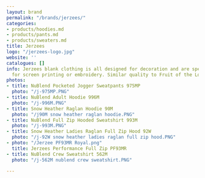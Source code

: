 ```yaml
---
layout: brand
permalink: "/brands/jerzees/"
categories:
- products/hoodies.md
- products/pants.md
- products/sweaters.md
title: Jerzees
logo: "/jerzees-logo.jpg"
website: ''
catalogues: []
info: Jerzees blank clothing is all designed for decoration and are specifically suited
  for screen printing or embroidery. Similar quality to Fruit of the Loom or Gildan.
photos:
- title: NuBlend Pocketed Jogger Sweatpants 975MP
  photo: "/j-975MP.PNG"
- title: NuBlend Adult Hoodie 996M
  photo: "/j-996M.PNG"
- title: Snow Heather Raglan Hoodie 90M
  photo: "/j90M snow heather raglan hoodie.PNG"
- title: NuBlend Full Zip Hooded Sweatshirt 993M
  photo: "/j-993M.PNG"
- title: Snow Heather Ladies Raglan Full Zip Hood 92W
  photo: "/j-92W snow heather ladies raglan full zip hood.PNG"
- photo: "/Jerzee PF93MR Royal.png"
  title: Jerzees Performance Full Zip PF93MR
- title: NuBlend Crew Sweatshirt 562M
  photo: "/j-562M nublend crew sweatshirt.PNG"

---
```

